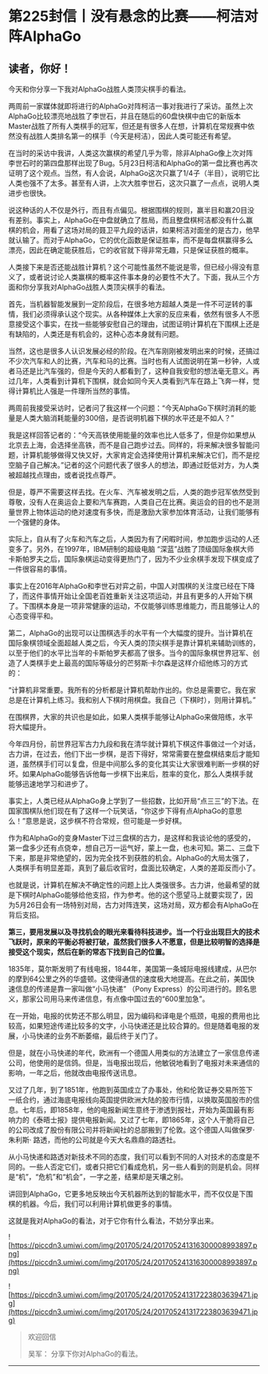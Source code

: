 # 第225封信丨没有悬念的比赛——柯洁对阵AlphaGo

## 读者，你好！

今天和你分享一下我对AlphaGo战胜人类顶尖棋手的看法。

两周前一家媒体就即将进行的AlphaGo对阵柯洁一事对我进行了采访。虽然上次AlphaGo比较漂亮地战胜了李世石，并且在随后的60盘快棋中由它的新版本Master战胜了所有人类棋手的冠军，但还是有很多人在想，计算机在常规赛中依然没有战胜人类排名第一的棋手（今天是柯洁），因此人类可能还有希望。

在当时的采访中我讲，人类这次赢棋的希望几乎为零，除非AlphaGo像上次对阵李世石时的第四盘那样出现了Bug。5月23日柯洁和AlphaGo的第一盘比赛也再次证明了这个观点。当然，有人会说，AlphaGo这次只赢了1/4子（半目），说明它比人类也强不了太多。甚至有人讲，上次大胜李世石，这次只赢了一点点，说明人类进步也很快。

说这种话的人不仅是外行，而且有点偏见。根据围棋的规则，赢半目和赢20目没有差别。事实上，AlphaGo在中盘就确立了胜局，而且整盘棋柯洁都没有什么赢棋的机会，用看了这场对局的聂卫平九段的话讲，如果柯洁对面坐的是古力，他早就认输了。而对于AlphaGo，它的优化函数是保证胜率，而不是每盘棋赢得多么漂亮，因此在确定能获胜后，它的收官就下得非常无趣，只是保证获胜的概率。

人类接下来是否还能战胜计算机？这个可能性虽然不能说是零，但已经小得没有意义了，或者说讨论人类赢棋的概率这件事本身的必要性不大了。下面，我从三个方面和你分享我对AlphaGo战胜人类顶尖棋手的看法。

首先，当机器智能发展到一定阶段后，在很多地方超越人类是一件不可逆转的事情，我们必须得承认这个现实。从各种媒体上大家的反应来看，依然有很多人不愿意接受这个事实，在找一些能够安慰自己的理由，试图证明计算机在下围棋上还是有缺陷的，人类还是有机会的，这种心态本身就有问题。

当然，这也是很多人认识发展必经的阶段。在汽车刚刚被发明出来的时候，还搞过不少次汽车和人的比赛，汽车和马的比赛。当时也有人试图说明在第一秒钟，人或者马还是比汽车强的，但是今天的人都看到了，这种自我安慰的想法毫无意义。再过几年，人类看到计算机下围棋，就会如同今天人类看到汽车在路上飞奔一样，觉得计算机比人强是一件理所当然的事情。

两周前我接受采访时，记者问了我这样一个问题：“今天AlphaGo下棋时消耗的能量是人类大脑消耗能量的300倍，是否说明机器下棋的水平还是不如人？”

我是这样回答记者的：“今天高铁使用能量的效率也比人低多了，但是你如果想从北京去上海，会选择坐高铁，而不是自己跑步过去。同样的，将来解决很多智能问题，计算机能够做得又快又好，大家肯定会选择使用计算机来解决它们，而不是挖空脑子自己解决。”记者的这个问题代表了很多人的想法，即通过贬低对方，为人类被超越找点理由，或者说找点尊严。

但是，尊严不需要这样去找。在火车、汽车被发明之后，人类的跑步冠军依然受到尊敬，没有人在奥运会上要和汽车赛跑，人类自己在比赛。奥运会的目的也不是测量世界上物体运动的绝对速度有多快，而是激励大家参加体育活动，让我们能够有一个强健的身体。

实际上，自从有了火车和汽车之后，人类因为有了闲暇时间，参加跑步运动的人还变多了。另外，在1997年，IBM研制的超级电脑 “深蓝”战胜了顶级国际象棋大师卡斯帕罗夫之后，国际象棋运动变得更热门了，因为不少业余棋手发现下棋变成了一件很容易的事情。

事实上在2016年AlphaGo和李世石对弈之前，中国人对围棋的关注度已经在下降了，而这件事情开始让全国老百姓重新关注这项运动，并且有更多的人开始下棋了。下围棋本身是一项非常健康的运动，不仅能够训练思维能力，而且能够让人的心态变得平和。

第二，AlphaGo的出现可以让围棋选手的水平有一个大幅度的提升。当计算机在国际象棋领域全面超越人类之后，今天人类的顶尖棋手是靠计算机来辅助训练的，以至于他们的水平比当年的卡斯帕罗夫都高了很多。当今的国际象棋世界冠军、创造了人类棋手史上最高的国际等级分的芒努斯·卡尔森是这样介绍他练习的方式的：

“计算机非常重要。我所有的分析都是计算机帮助作出的。你总是需要它。我在家总是在计算机上练习。我和别人下棋时用棋盘。我自己（下棋时），则用计算机。”

在围棋界，大家的共识也是如此，如果人类棋手能够让AlphaGo来做陪练，水平将大幅提升。

今年四月份，前世界冠军古力九段和我在清华就计算机下棋这件事做过一个对话，古力讲，在过去，他们下出一步棋，是否下得好，常常需要在整盘棋结束后才能知道，虽然棋手们可以复盘，但是中间那么多的变化其实让大家很难判断一步棋的好坏。如果AlphaGo能够告诉他每一步棋下出来后，胜率的变化，那么人类棋手就能够迅速地学习和进步了。

事实上，人类已经从AlphaGo身上学到了一些招数，比如开局“点三三”的下法。在国家围棋队他们现在有了这样一个玩笑话，“你这步下得有点AlphaGo的意思么！”意思是说，这步棋不符合常规，但可能是一步好棋。

作为和AlphaGo的变身Master下过三盘棋的古力，是这样和我谈论他的感受的，第一盘多少还有点侥幸，想自己万一运气好，蒙上一盘，也未可知。第二、三盘下下来，那是非常绝望的，因为完全找不到获胜的机会。AlphaGo的大局太强了，人类棋手有明显差距，真到了最后收官时，盘面比较确定，人类的差距反而小了。

也就是说，计算机在解决不确定性的问题上比人类强很多。古力讲，他最希望的就是下棋时AlphaGo能够给他支招，作为参考。他的这个愿望马上就要实现了，因为5月26日会有一场特别对局，古力对阵连笑，这场对局，双方都会有AlphaGo在背后支招。

 **第三，要用发展以及寻找机会的眼光来看待科技进步。当一个行业出现巨大的技术飞跃时，原来的平衡必将被打破，虽然我们很多人不愿意，但是比较明智的选择是接受这个现实，然后在新的常态下找到自己的位置。**

1835年，莫尔斯发明了有线电报，1844年，美国第一条城际电报线建成，从巴尔的摩到64公里之外的华盛顿。这使得通信的速度极大地提高。在此之前，美国快速信息的传递是靠一家叫做“小马快递” （Pony Express）的公司进行的。顾名思义，那家公司用马来传递信息，有点像中国过去的“600里加急”。

在一开始，电报的优势还不那么明显，因为编码和译电是个瓶颈，电报的费用也比较高，如果短途传递比较多的文字，小马快递还是比较合算的。但是随着电报的发展，小马快递的业务不断萎缩，最后终于关门了。

但是，就在小马快递的年代，欧洲有一个德国人用类似的方法建立了一家信息传递公司，他使用的是信鸽。但是，当电报出现后，他敏锐地看到了电报对未来通信的影响，一年之后，他就改由电报传送讯息。

又过了几年，到了1851年，他跑到英国成立了办事处，他和伦敦证券交易所签下一纸合约，通过海底电报线向英国提供欧洲大陆的股市行情，以换取英国股市的信息。七年后，即1858年，他的电报新闻生意终于渗透到报社，开始为英国最有影响力的《泰晤士报》提供电报新闻。又过了七年，即1865年，这个人干脆将自己的公司改成了股份有限公司并将新闻社的总部搬到了伦敦。这个德国人叫做保罗· 朱利斯· 路透，而他的公司就是今天大名鼎鼎的路透社。

从小马快递和路透对新技术不同的态度，我们可以看到不同的人对技术的态度是不同的。一些人否定它们，或者只把它们看成危机，另一些人看到的则是机会。同样是“机”，“危机”和“机会”，一字之差，结果却是天壤之别。

讲回到AlphaGo，它更多地反映出今天机器所达到的智能水平，而不仅仅是下围棋的机器。今后，我们可以利用计算机做更多的事情。

这就是我对AlphaGo的看法，对于它你有什么看法，不妨分享出来。

![https://piccdn3.umiwi.com/img/201705/24/201705241316300008993897.png](https://piccdn3.umiwi.com/img/201705/24/201705241316300008993897.png)

![https://piccdn3.umiwi.com/img/201705/24/201705241317223803639471.jpg](https://piccdn3.umiwi.com/img/201705/24/201705241317223803639471.jpg)

> 欢迎回信
> 
> 吴军： 分享下你对AlphaGo的看法。

---
